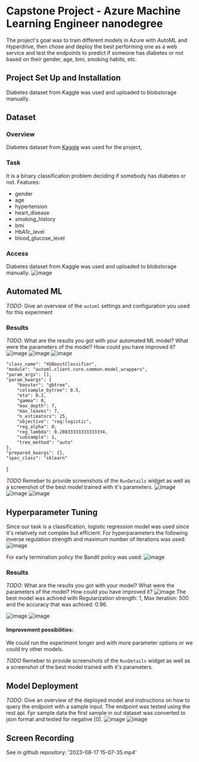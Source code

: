 # Capstone Project - Azure Machine Learning Engineer nanodegree

The project's goal was to train different models in Azure with AutoML and Hyperdrive, then chose and deploy the best performing one as a web service and test the endpoints to predict if someone has diabetes or not based on their gender, age, bmi, smoking habits, etc.


## Project Set Up and Installation
Diabetes dataset from Kaggle was used and uploaded to blobstorage manually.

## Dataset

### Overview
Diabetes dataset from [Kaggle](https://www.kaggle.com/datasets/iammustafatz/diabetes-prediction-dataset) was used for the project, 

### Task
It is a binary classification problem deciding if somebody has diabetes or not. 
Features:
* gender
* age
* hypertension
* heart_disease
* smoking_history
* bmi
* HbA1c_level
* blood_glucose_level


### Access
Diabetes dataset from Kaggle was used and uploaded to blobstorage manually.
![image](https://github.com/weilerv/Udacity_ML_azure_capstone/assets/37341293/58d4fa42-4c65-49d8-a754-981875f825f5)

## Automated ML
*TODO*: Give an overview of the `automl` settings and configuration you used for this experiment

### Results
*TODO*: What are the results you got with your automated ML model? What were the parameters of the model? How could you have improved it?
![image](https://github.com/weilerv/Udacity_ML_azure_capstone/assets/37341293/c5d05553-f6aa-4d32-adee-38bc444b87d1)
![image](https://github.com/weilerv/Udacity_ML_azure_capstone/assets/37341293/8b1c1eab-3404-442f-b4b8-94b3c460b3fa)
![image](https://github.com/weilerv/Udacity_ML_azure_capstone/assets/37341293/82193c77-7f1f-4997-86e1-7a9f865f4fea)


    "class_name": "XGBoostClassifier",
    "module": "automl.client.core.common.model_wrappers",
    "param_args": [],
    "param_kwargs": {
        "booster": "gbtree",
        "colsample_bytree": 0.5,
        "eta": 0.2,
        "gamma": 0,
        "max_depth": 7,
        "max_leaves": 7,
        "n_estimators": 25,
        "objective": "reg:logistic",
        "reg_alpha": 0,
        "reg_lambda": 0.20833333333333334,
        "subsample": 1,
        "tree_method": "auto"
    },
    "prepared_kwargs": {},
    "spec_class": "sklearn"
}

*TODO* Remeber to provide screenshots of the `RunDetails` widget as well as a screenshot of the best model trained with it's parameters.
![image](https://github.com/weilerv/Udacity_ML_azure_capstone/assets/37341293/5c476684-1642-45dd-9273-f160bf44f9dc)
![image](https://github.com/weilerv/Udacity_ML_azure_capstone/assets/37341293/07d24c81-5d10-4bf2-844f-b32bf482f765)
![image](https://github.com/weilerv/Udacity_ML_azure_capstone/assets/37341293/daf75847-ebae-4273-98c6-0ea270a667dc)




## Hyperparameter Tuning
Since our task is a classification, logistic regression model was used since it's relatively not complex but efficient. 
For hyperparameters the following inverse regulation strength and maximum number of iterations was used:
![image](https://github.com/weilerv/Udacity_ML_azure_capstone/assets/37341293/b8751370-98c3-4c1c-886f-8f751679fe8e)

For early termination policy the Bandit policy was used:
![image](https://github.com/weilerv/Udacity_ML_azure_capstone/assets/37341293/48797ea9-99eb-4fd0-a5d3-e48f4daf4fda)


### Results
*TODO*: What are the results you got with your model? What were the parameters of the model? How could you have improved it?
![image](https://github.com/weilerv/Udacity_ML_azure_capstone/assets/37341293/4ee82993-0a6d-4648-94b6-e92b25a68293)
The best model was achived with Regularization strength: 1, Max iteration: 500 and the accuracy that was achived: 0.96.

![image](https://github.com/weilerv/Udacity_ML_azure_capstone/assets/37341293/de86c4df-471b-482a-9955-90f2663271fb)
![image](https://github.com/weilerv/Udacity_ML_azure_capstone/assets/37341293/5e9f4c7a-5d4a-4f31-aaf9-4d567c7ae159)



#### Improvement possibilities:
We could run the experiment longer and with more parameter options or we could try other models.

*TODO* Remeber to provide screenshots of the `RunDetails` widget as well as a screenshot of the best model trained with it's parameters.

## Model Deployment
*TODO*: Give an overview of the deployed model and instructions on how to query the endpoint with a sample input.
The endpoint was tested using the rest api. Fpr sample data the first sample in out dataset was converted to json format and tested for negative [0].
![image](https://github.com/weilerv/Udacity_ML_azure_capstone/assets/37341293/ac9ba9f3-5668-4adf-aa6e-a5f32b70cf87)
![image](https://github.com/weilerv/Udacity_ML_azure_capstone/assets/37341293/87b6eddb-6c41-4622-b45c-6177f981b524)


## Screen Recording
See in github repository: '2023-08-17 15-07-35.mp4'

